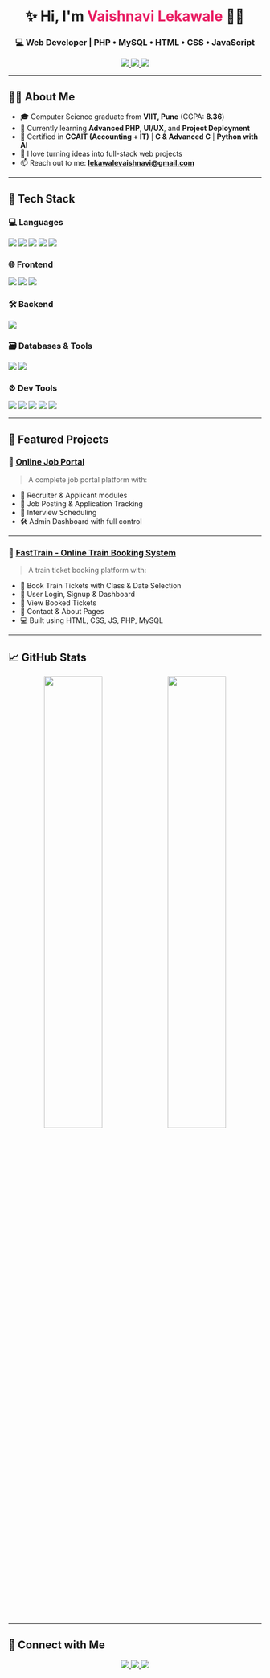 <h1 align="center">✨ Hi, I'm <span style="color:#e91e63">Vaishnavi Lekawale</span> 👩‍💻</h1>
<h3 align="center">💻 Web Developer | PHP • MySQL • HTML • CSS • JavaScript</h3>

<p align="center">
  <a href="mailto:lekawalevaishnavi@gmail.com">
    <img src="https://img.shields.io/badge/Gmail-D14836?style=for-the-badge&logo=gmail&logoColor=white" />
  </a>
  <a href="https://www.linkedin.com/in/vaishnavi-lekawale-145510371" target="_blank">
    <img src="https://img.shields.io/badge/LinkedIn-0A66C2?style=for-the-badge&logo=linkedin&logoColor=white" />
  </a>
  <a href="https://github.com/vaishnavilekawale" target="_blank">
    <img src="https://img.shields.io/badge/GitHub-171515?style=for-the-badge&logo=github&logoColor=white" />
  </a>
</p>

---

## 🧑‍💼 About Me

- 🎓 Computer Science graduate from **VIIT, Pune** (CGPA: **8.36**)
- 🚀 Currently learning **Advanced PHP**, **UI/UX**, and **Project Deployment**
- 📜 Certified in **CCAIT (Accounting + IT)** | **C & Advanced C** | **Python with AI**
- 💬 I love turning ideas into full-stack web projects
- 📫 Reach out to me: **lekawalevaishnavi@gmail.com**

---

## 🚀 Tech Stack

### 💻 Languages  
<p>
  <img src="https://img.shields.io/badge/C-00599C?style=for-the-badge&logo=c&logoColor=white" />
  <img src="https://img.shields.io/badge/C++-00599C?style=for-the-badge&logo=c%2B%2B&logoColor=white" />
  <img src="https://img.shields.io/badge/Python-3670A0?style=for-the-badge&logo=python&logoColor=white" />
  <img src="https://img.shields.io/badge/JavaScript-F7DF1E?style=for-the-badge&logo=javascript&logoColor=black" />
  <img src="https://img.shields.io/badge/SQL-003B57?style=for-the-badge&logo=mysql&logoColor=white" />
</p>

### 🌐 Frontend  
<p>
  <img src="https://img.shields.io/badge/HTML-E34F26?style=for-the-badge&logo=html5&logoColor=white" />
  <img src="https://img.shields.io/badge/CSS-1572B6?style=for-the-badge&logo=css3&logoColor=white" />
  <img src="https://img.shields.io/badge/JavaScript-F0DB4F?style=for-the-badge&logo=javascript&logoColor=black" />
</p>

### 🛠 Backend  
<p>
  <img src="https://img.shields.io/badge/PHP-8892BF?style=for-the-badge&logo=php&logoColor=white" />
</p>

### 🗃️ Databases & Tools  
<p>
  <img src="https://img.shields.io/badge/MySQL-00758F?style=for-the-badge&logo=mysql&logoColor=white" />
  <img src="https://img.shields.io/badge/phpMyAdmin-6C78AF?style=for-the-badge&logo=php&logoColor=white" />
</p>

### ⚙️ Dev Tools  
<p>
  <img src="https://img.shields.io/badge/XAMPP-FB7A24?style=for-the-badge&logo=xampp&logoColor=white" />
  <img src="https://img.shields.io/badge/Git-F05032?style=for-the-badge&logo=git&logoColor=white" />
  <img src="https://img.shields.io/badge/GitHub-171515?style=for-the-badge&logo=github&logoColor=white" />
  <img src="https://img.shields.io/badge/VS Code-007ACC?style=for-the-badge&logo=visualstudiocode&logoColor=white" />
  <img src="https://img.shields.io/badge/Windows-00ADEF?style=for-the-badge&logo=windows&logoColor=white" />
</p>

---

## 🌟 Featured Projects

### 🔹 [Online Job Portal](https://github.com/vaishnavilekawale/Online-Job-Portal)
> A complete job portal platform with:
- 👥 Recruiter & Applicant modules  
- 📝 Job Posting & Application Tracking  
- 📅 Interview Scheduling  
- 🛠 Admin Dashboard with full control  

---

### 🔹 [FastTrain - Online Train Booking System](https://github.com/vaishnavilekawale/FastTrain)
> A train ticket booking platform with:
- 🚆 Book Train Tickets with Class & Date Selection  
- 👤 User Login, Signup & Dashboard  
- 🎫 View Booked Tickets  
- 📩 Contact & About Pages  
- 💻 Built using HTML, CSS, JS, PHP, MySQL  

---

## 📈 GitHub Stats

<p align="center">
  <img src="https://github-readme-stats.vercel.app/api?username=vaishnavilekawale&show_icons=true&theme=radical&hide=contribs&count_private=true" width="48%" />
  <img src="https://github-readme-streak-stats.herokuapp.com?user=vaishnavilekawale&theme=radical" width="48%" />
</p>

---

## 🤝 Connect with Me

<p align="center">
  <a href="mailto:lekawalevaishnavi@gmail.com">
    <img src="https://img.shields.io/badge/Gmail-D14836?style=for-the-badge&logo=gmail&logoColor=white"/>
  </a>
  <a href="https://www.linkedin.com/in/vaishnavi-lekawale-145510371" target="_blank">
    <img src="https://img.shields.io/badge/LinkedIn-0A66C2?style=for-the-badge&logo=linkedin&logoColor=white"/>
  </a>
  <a href="https://github.com/vaishnavilekawale" target="_blank">
    <img src="https://img.shields.io/badge/GitHub-171515?style=for-the-badge&logo=github&logoColor=white"/>
  </a>
</p>
